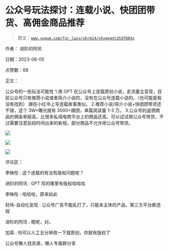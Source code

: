 # 公众号玩法探讨：连载小说、快团团带货、高佣金商品推荐

> 原文：[`www.yuque.com/for_lazy/xkrm14/yhxgpggt1h5f604z`](https://www.yuque.com/for_lazy/xkrm14/yhxgpggt1h5f604z)

作者： 进阶的阿讯

日期：2023-06-05

点赞数：68

正文：

公众号的一些玩法可能性 1.用 GPT 在公众号上连载原创小说，走流量主变现，目前公众号只有推荐小说或者简介小说的，没有在公众号连载小说的。（也可能是我没有找到） 跟在小红书上写连载故事类似。 2.推荐小说/简介小说+快团团带货还不错，这个 3W+曝光就有 3000+跟团，单篇阅读量 1-3 万。 3.公众号的返佣商品的佣金率挺高，比很多私域电商平台上的商品还高，可以试试用公众号带货，不过需要注意前段时间出来的新规，部分商品不允许用公众号带货。

![](img/40aefa40722b9ef812168eba857bdb24.png)

![](img/b6427a5220610c705b2afe920ac645c9.png)

![](img/3c13e136d44b6443e00dba01bfeb3ea2.png)

评论区：

李映彤 : 这个连载的有没有版权问题呢？

进阶的阿讯 : GPT 写的哪里有版权哈哈哈

李映彤 : 哈哈哈，原来如此

封伟-自动化变现 : 公众号广告不能乱打了，只能本主体的产品，第三方平台都违规

进阶的阿讯 : 嗯呢，对。

加英 : 你可以人工五分钟改一下就原创，你就有版权了

公众号懒人找资源，懒人专属群分享

